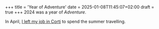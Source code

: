 +++
title = 'Year of Adventure'
date = 2025-01-08T11:45:07+02:00
draft = true
+++
2024 was a year of _Adventure_.

In April, [I left my job in Corti](./bye-corti/) to spend the summer travelling. 

